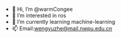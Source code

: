 - 👋 Hi, I’m @warmCongee
- 👀 I’m interested in ros
- 🌱 I’m currently learning machine-learning
- 📫 Email:wengyuzhe@mail.nwpu.edu.cn

<!---
wormCongee/wormCongee is a ✨ special ✨ repository because its `README.md` (this file) appears on your GitHub profile.
You can click the Preview link to take a look at your changes.
--->
